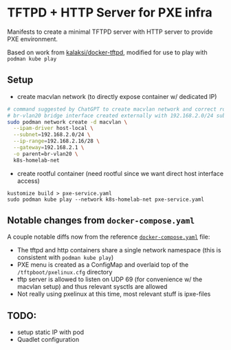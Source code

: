 # TFTPD + HTTP Server for PXE infra

Manifests to create a minimal TFTPD server with HTTP server to provide PXE environment.

Based on work from [kalaksi/docker-tftpd][1], modified for use to play with `podman kube play`

## Setup 
- create macvlan network (to directly expose container w/ dedicated IP)
```bash
# command suggested by ChatGPT to create macvlan network and correct routing with limited address range
# br-vlan20 bridge interface created externally with 192.168.2.0/24 subnet
sudo podman network create -d macvlan \
  --ipam-driver host-local \
  --subnet=192.168.2.0/24 \
  --ip-range=192.168.2.16/28 \
  --gateway=192.168.2.1 \
  -o parent=br-vlan20 \
  k8s-homelab-net
```
- create rootful container (need rootful since we want direct host interface access)
```
kustomize build > pxe-service.yaml
sudo podman kube play --network k8s-homelab-net pxe-service.yaml
```

## Notable changes from `docker-compose.yaml`

A couple notable diffs now from the reference [`docker-compose.yaml`][2] file:

- The tftpd and http containers share a single network namespace (this is consistent with `podman kube play`)
- PXE menu is created as a ConfigMap and overlaid top of the `/tftpboot/pxelinux.cfg` directory
-  tftp server is allowed to listen on UDP 69 (for convenience w/ the macvlan setup) and thus relevant sysctls are allowed
- Not really using pxelinux at this time, most relevant stuff is ipxe-files

## TODO: 
- setup static IP with pod
- Quadlet configuration


[1]: https://github.com/kalaksi/docker-tftpd/tree/master
[2]: https://github.com/kalaksi/docker-tftpd/blob/bcdf213aaebb3906ef18217452afbb45d801ff5f/docker-compose.yml
